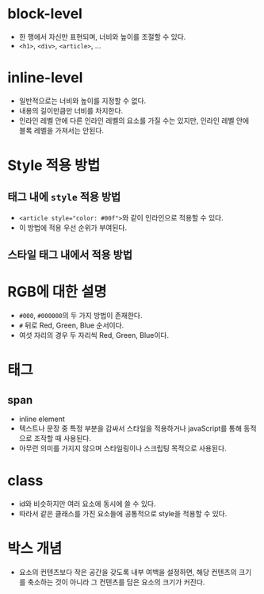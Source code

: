 # block-level
- 한 행에서 자신만 표현되며, 너비와 높이를 조절할 수 있다.
- `<h1>`, `<div>`, `<article>`, ...
# inline-level
- 일반적으로는 너비와 높이를 지정할 수 없다.
- 내용의 길이만큼만 너비를 차지한다.
- 인라인 레벨 안에 다른 인라인 레벨의 요소를 가질 수는 있지만, 인라인 레벨 안에 블록 레벨을 가져서는 안된다.

# Style 적용 방법
## 태그 내에 `style` 적용 방법
- `<article style="color: #00f">`와 같이 인라인으로 적용할 수 있다.
- 이 방법에 적용 우선 순위가 부여된다.
## 스타일 태그 내에서 적용 방법

# RGB에 대한 설명
- `#000`, `#000000`의 두 가지 방법이 존재한다.
- `#` 뒤로 Red, Green, Blue 순서이다.
- 여섯 자리의 경우 두 자리씩 Red, Green, Blue이다.

# 태그
## span
- inline element
- 텍스트나 문장 중 특정 부분을 감싸서 스타일을 적용하거나 javaScript를 통해 동적으로 조작할 때 사용된다.
- 아무런 의미를 가지지 않으며 스타일링이나 스크립팅 목적으로 사용된다.

# class
- id와 비슷하지만 여러 요소에 동시에 쓸 수 있다.
- 따라서 같은 클래스를 가진 요소들에 공통적으로 style을 적용할 수 있다.

# 박스 개념
- 요소의 컨텐츠보다 작은 공간을 갖도록 내부 여백을 설정하면, 해당 컨텐츠의 크기를 축소하는 것이 아니라 그 컨텐츠를 담은 요소의 크기가 커진다.